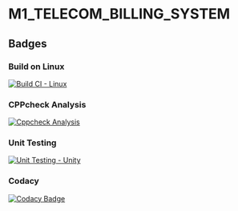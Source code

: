 # M1_TELECOM_BILLING_SYSTEM
## Badges 
### Build on Linux
[![Build CI - Linux](https://github.com/rohithd81/M1_TELECOM_BILLING_SYSTEM/actions/workflows/c-cpp.yml/badge.svg)](https://github.com/rohithd81/M1_TELECOM_BILLING_SYSTEM/actions/workflows/c-cpp.yml)
### CPPcheck Analysis
[![Cppcheck Analysis](https://github.com/rohithd81/M1_TELECOM_BILLING_SYSTEM/actions/workflows/cppcheck_analysis.yml/badge.svg)](https://github.com/rohithd81/M1_TELECOM_BILLING_SYSTEM/actions/workflows/cppcheck_analysis.yml)
### Unit Testing
[![Unit Testing - Unity](https://github.com/rohithd81/M1_TELECOM_BILLING_SYSTEM/actions/workflows/unit_testing.yml/badge.svg)](https://github.com/rohithd81/M1_TELECOM_BILLING_SYSTEM/actions/workflows/unit_testing.yml)
### Codacy
[![Codacy Badge](https://app.codacy.com/project/badge/Grade/e3b6b36c3fef40e8bcc3a08f488e12c2)](https://www.codacy.com/gh/rohithd81/M1_TELECOM_BILLING_SYSTEM/dashboard?utm_source=github.com&amp;utm_medium=referral&amp;utm_content=rohithd81/M1_TELECOM_BILLING_SYSTEM&amp;utm_campaign=Badge_Grade)
